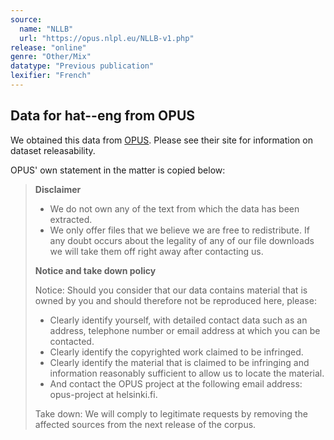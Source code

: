 ```yaml
---
source:
  name: "NLLB"
  url: "https://opus.nlpl.eu/NLLB-v1.php"
release: "online"
genre: "Other/Mix"
datatype: "Previous publication"
lexifier: "French"
---
```


## Data for hat--eng from OPUS

We obtained this data from [OPUS](https://opus.nlpl.eu/). Please see their site for information on dataset releasability.

OPUS' own statement in the matter is copied below:

> **Disclaimer**
> * We do not own any of the text from which the data has been extracted.
> * We only offer files that we believe we are free to redistribute. If any doubt occurs about the legality of any of our file downloads we will take them off right away after contacting us.
>
> **Notice and take down policy**
>
> Notice: Should you consider that our data contains material that is owned by you and should therefore not be reproduced here, please:
> * Clearly identify yourself, with detailed contact data such as an address, telephone number or email address at which you can be contacted.
> * Clearly identify the copyrighted work claimed to be infringed.
> * Clearly identify the material that is claimed to be infringing and information reasonably sufficient to allow us to locate the material.
> * And contact the OPUS project at the following email address: opus-project at helsinki.fi.
>
> Take down: We will comply to legitimate requests by removing the affected sources from the next release of the corpus.
